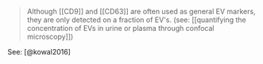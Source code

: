 
> Although [[CD9]] and [[CD63]] are often used as general EV markers, they are only detected on a fraction of EV's. (see: [[quantifying the concentration of EVs in urine or plasma through confocal microscopy]])

See: [@kowal2016]
